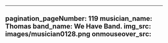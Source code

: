 ------
pagination_pageNumber: 119
musician_name: Thomas
band_name: We Have Band.
img_src: images/musician0128.png
onmouseover_src: 
------